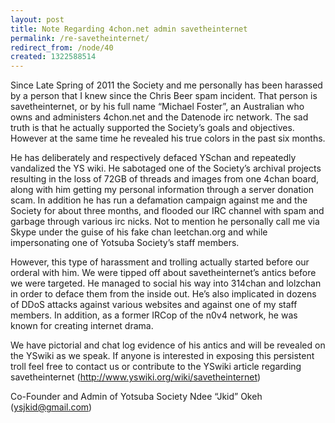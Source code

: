 ```yaml
---
layout: post
title: Note Regarding 4chon.net admin savetheinternet
permalink: /re-savetheinternet/
redirect_from: /node/40
created: 1322588514
---
```

Since Late Spring of 2011 the Society and me personally has been harassed by a person that I knew since the Chris Beer spam incident. That person is savetheinternet, or by his full name “Michael Foster”, an Australian who owns and administers 4chon.net and the Datenode irc network. The sad truth is that he actually supported the Society’s goals and objectives. However at the same time he revealed his true colors in the past six months.

He has deliberately and respectively defaced YSchan and repeatedly vandalized the YS wiki. He sabotaged one of the Society’s archival projects resulting in the loss of 72GB of threads and images from one 4chan board, along with him getting my personal information through a server donation scam. In addition he has run a defamation campaign against me and the Society for about three months, and flooded our IRC channel with spam and garbage through various irc nicks. Not to mention he personally call me via Skype under the guise of his fake chan leetchan.org and while impersonating one of Yotsuba Society’s staff members.

However, this type of harassment and trolling actually started before our orderal with him. We were tipped off about savetheinternet’s antics before we were targeted. He managed to social his way into 314chan and lolzchan in order to deface them from the inside out. He’s also implicated in dozens of DDoS attacks against various websites and against one of my staff members. In addition, as a former IRCop of the n0v4 network, he was known for creating internet drama.

We have pictorial and chat log evidence of his antics and will be revealed on the YSwiki as we speak. If anyone is interested in exposing this persistent troll feel free to contact us or contribute to the YSwiki article regarding savetheinternet (http://www.yswiki.org/wiki/savetheinternet)

Co-Founder and Admin of Yotsuba Society
Ndee “Jkid” Okeh (ysjkid@gmail.com)
